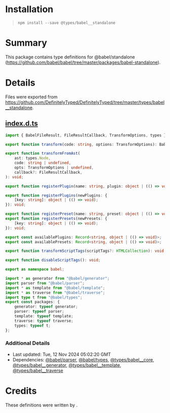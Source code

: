 # Installation
> `npm install --save @types/babel__standalone`

# Summary
This package contains type definitions for @babel/standalone (https://github.com/babel/babel/tree/master/packages/babel-standalone).

# Details
Files were exported from https://github.com/DefinitelyTyped/DefinitelyTyped/tree/master/types/babel__standalone.
## [index.d.ts](https://github.com/DefinitelyTyped/DefinitelyTyped/tree/master/types/babel__standalone/index.d.ts)
````ts
import { BabelFileResult, FileResultCallback, TransformOptions, types } from "@babel/core";

export function transform(code: string, options: TransformOptions): BabelFileResult;

export function transformFromAst(
    ast: types.Node,
    code: string | undefined,
    opts: TransformOptions | undefined,
    callback?: FileResultCallback,
): void;

export function registerPlugin(name: string, plugin: object | (() => void)): void;

export function registerPlugins(newPlugins: {
    [key: string]: object | (() => void);
}): void;

export function registerPreset(name: string, preset: object | (() => void)): void;
export function registerPresets(newPresets: {
    [key: string]: object | (() => void);
}): void;

export const availablePlugins: Record<string, object | (() => void)>;
export const availablePresets: Record<string, object | (() => void)>;

export function transformScriptTags(scriptTags?: HTMLCollection): void;

export function disableScriptTags(): void;

export as namespace babel;

import * as generator from "@babel/generator";
import parser from "@babel/parser";
import * as template from "@babel/template";
import * as traverse from "@babel/traverse";
import type t from "@babel/types";
export const packages: {
    generator: typeof generator;
    parser: typeof parser;
    template: typeof template;
    traverse: typeof traverse;
    types: typeof t;
};

````

### Additional Details
 * Last updated: Tue, 12 Nov 2024 05:02:20 GMT
 * Dependencies: [@babel/parser](https://npmjs.com/package/@babel/parser), [@babel/types](https://npmjs.com/package/@babel/types), [@types/babel__core](https://npmjs.com/package/@types/babel__core), [@types/babel__generator](https://npmjs.com/package/@types/babel__generator), [@types/babel__template](https://npmjs.com/package/@types/babel__template), [@types/babel__traverse](https://npmjs.com/package/@types/babel__traverse)

# Credits
These definitions were written by .
